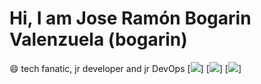 # Hi, I am Jose Ramón Bogarin Valenzuela (bogarin)
😄 tech fanatic, jr developer and jr DevOps
[![](https://vistr.dev/badge?repo=bogarin.bogarin&corners=square)]
[![](https://github-readme-stats.vercel.app/api?username=bogarin&show_icons=true&theme=radical)]
[![](https://github-readme-stats.vercel.app/api/top-langs/?username=bogarin&theme=radical)]


<!--
**bogarin/bogarin** is a ✨ _special_ ✨ repository because its `README.md` (this file) appears on your GitHub profile.

Here are some ideas to get you started:

- 🔭 I’m currently working on ...
- 🌱 I’m currently learning ...
- 👯 I’m looking to collaborate on ...
- 🤔 I’m looking for help with ...
- 💬 Ask me about ...
- 📫 How to reach me: ...
- 😄 Pronouns: ...
- ⚡ Fun fact: ...
-->

